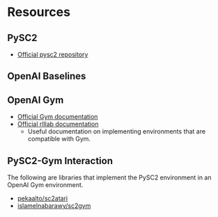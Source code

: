 # Resources

## PySC2
- [Official pysc2 repository](https://github.com/deepmind/pysc2)

## OpenAI Baselines


## OpenAI Gym
- [Official Gym documentation](https://gym.openai.com/docs/)
- [Official rlllab documentation](http://rllab.readthedocs.io/en/latest/index.html)
  - Useful documentation on implementing environments that are compatible with Gym.

## PySC2-Gym Interaction
The following are libraries that implement the PySC2 environment in an OpenAI Gym environment.
- [pekaalto/sc2atari](https://github.com/pekaalto/sc2atari)
- [islamelnabarawy/sc2gym](https://github.com/islamelnabarawy/sc2gym)
